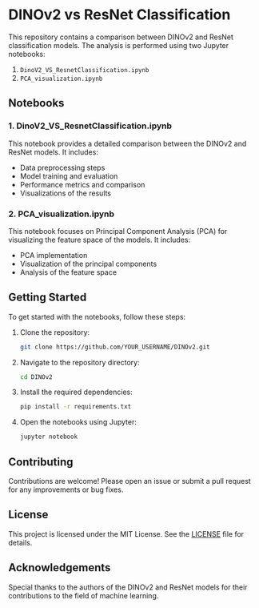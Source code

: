 # DINOv2 vs ResNet Classification

This repository contains a comparison between DINOv2 and ResNet classification models. The analysis is performed using two Jupyter notebooks:

1. `DinoV2_VS_ResnetClassification.ipynb`
2. `PCA_visualization.ipynb`

## Notebooks

### 1. DinoV2_VS_ResnetClassification.ipynb

This notebook provides a detailed comparison between the DINOv2 and ResNet models. It includes:

- Data preprocessing steps
- Model training and evaluation
- Performance metrics and comparison
- Visualizations of the results

### 2. PCA_visualization.ipynb

This notebook focuses on Principal Component Analysis (PCA) for visualizing the feature space of the models. It includes:

- PCA implementation
- Visualization of the principal components
- Analysis of the feature space

## Getting Started

To get started with the notebooks, follow these steps:

1. Clone the repository:
    ```bash
    git clone https://github.com/YOUR_USERNAME/DINOv2.git
    ```
2. Navigate to the repository directory:
    ```bash
    cd DINOv2
    ```
3. Install the required dependencies:
    ```bash
    pip install -r requirements.txt
    ```
4. Open the notebooks using Jupyter:
    ```bash
    jupyter notebook
    ```

## Contributing

Contributions are welcome! Please open an issue or submit a pull request for any improvements or bug fixes.

## License

This project is licensed under the MIT License. See the [LICENSE](LICENSE) file for details.

## Acknowledgements

Special thanks to the authors of the DINOv2 and ResNet models for their contributions to the field of machine learning.
